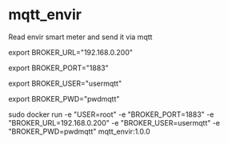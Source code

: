 # mqtt_envir

Read envir smart meter and send it via mqtt

export BROKER_URL="192.168.0.200"

export BROKER_PORT="1883"

export BROKER_USER="usermqtt"

export BROKER_PWD="pwdmqtt"


sudo docker run -e "USER=root" -e "BROKER_PORT=1883" -e "BROKER_URL=192.168.0.200" -e "BROKER_USER=usermqtt" -e "BROKER_PWD=pwdmqtt" mqtt_envir:1.0.0


